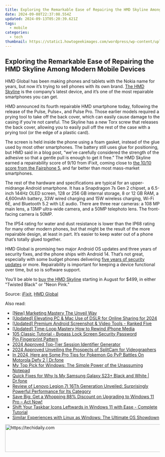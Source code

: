 ```yaml
---
title: Exploring the Remarkable Ease of Repairing the HMD Skyline Among Modern Mobile Devices
date: 2024-09-08T22:37:08.554Z
updated: 2024-09-13T05:20:39.621Z
tags:
  - mobile
categories:
  - tech
thumbnail: https://static1.howtogeekimages.com/wordpress/wp-content/uploads/2024/07/hmd.jpg
---
```


## Exploring the Remarkable Ease of Repairing the HMD Skyline Among Modern Mobile Devices

HMD Global has been making phones and tablets with the Nokia name for years, but now it’s trying to sell phones with its own brand. [The HMD Skyline](https://sovrn.co/dcq0mfx) is the company’s latest device, and it’s one of the most repairable smartphones you can get.

 HMD announced its fourth repairable HMD smartphone today, following the release of the Pulse, Pulse+, and Pulse Pro. Those earlier models required a prying tool to take off the back cover, which can easily cause damage to the casing if you’re not careful. The Skyline has a new Torx screw that releases the back cover, allowing you to easily pull off the rest of the case with a prying tool (or the edge of a plastic card).

 The screen is held inside the phone using a foam gasket, instead of the glue used by most other smartphones. The battery still uses glue for positioning, but HMD said in a blog post, “we’ve carefully considered the strength of the adhesive so that a gentle pull is enough to get it free.” The HMD Skyline earned a repairability score of 9/10 from iFixit, coming close to [the 10/10 score from the Fairphone 5](https://www.ifixit.com/News/87664/fairphone-5-keeping-it-10-10), and far better than most mass-market smartphones.

 The rest of the hardware and specifications are typical for an upper-midrange Android smartphone. It has a Snapdragon 7s Gen 2 chipset, a 6.5-inch 144Hz OLED screen, 128 or 256 GB internal storage, 8 or 12 GB RAM, a 4,600mAh battery, 33W wired charging and 15W wireless charging, Wi-Fi 6E, and Bluetooth 5.2 with LE audio. There are three rear cameras: a 108 MP main lens, a 13MP ultra-wide camera, and a 50MP telephoto lens. The front-facing camera is 50MP.

 The IP54 rating for water and dust resistance is lower than the IP68 rating for many other modern phones, but that might be the result of the more repairable design, at least in part. It’s easier to keep water out of a phone that’s totally glued together.

 HMD Global is promising two major Android OS updates and three years of security fixes, and the phone ships with Android 14\. That’s not great, especially with some budget phones delivering [five years of security updates](https://smart-video-editing.techidaily.com/vn-video-editor-on-mac-download-install-or-explore-alternatives-for-2024/) or more. Repairability is important for keeping a device functional over time, but so is software support.

 You’ll be able to [buy the HMD Skyline](https://sovrn.co/dcq0mfx) starting in August for $499, in either "Twisted Black" or "Neon Pink."

 Source: [iFixit](https://www.ifixit.com/News/97701/hmd-skyline-a-new-twist-on-repairable-smartphone-design), [HMD Global](https://www.hmd.com/en%5Fint/blog/what-ifixit-repairability-team-says-about-hmd-skyline)

<ins class="adsbygoogle"
     style="display:block"
     data-ad-format="autorelaxed"
     data-ad-client="ca-pub-7571918770474297"
     data-ad-slot="1223367746"></ins>

<ins class="adsbygoogle"
     style="display:block"
     data-ad-client="ca-pub-7571918770474297"
     data-ad-slot="8358498916"
     data-ad-format="auto"
     data-full-width-responsive="true"></ins>

<span class="atpl-alsoreadstyle">Also read:</span>
<div><ul>
<li><a href="https://extra-support.techidaily.com/new-marketing-mastery-the-unveil-way/"><u>[New] Marketing Mastery The Unveil Way</u></a></li>
<li><a href="https://facebook-video-content.techidaily.com/updated-elevating-pc-and-mac-use-of-dslr-for-online-sharing-for-2024/"><u>[Updated] Elevating PC & Mac Use of DSLR for Online Sharing for 2024</u></a></li>
<li><a href="https://visual-screen-recording.techidaily.com/updated-premium-android-screenshot-and-video-tools-ranked-five/"><u>[Updated] Premium Android Screenshot & Video Tools - Ranked Five</u></a></li>
<li><a href="https://fox-links.techidaily.com/updated-time-loop-mastery-how-to-rewind-iphone-media/"><u>[Updated] Time-Loop Mastery How to Rewind iPhone Media</u></a></li>
<li><a href="https://phone-solutions.techidaily.com/105-classic-tutorial-bypass-lock-screen-security-password-pin-fingerprint-pattern-by-drfone-android-unlock-android-unlock/"><u>105 Classic Tutorial - Bypass Lock Screen,Security Password Pin,Fingerprint,Pattern</u></a></li>
<li><a href="https://some-guidance.techidaily.com/2024-approved-top-tier-session-identifier-generator/"><u>2024 Approved Top-Tier Session Identifier Generator</u></a></li>
<li><a href="https://on-screen-recording.techidaily.com/2024-approved-unveiling-the-prospects-of-splitcam-for-videographers/"><u>2024 Approved Unveiling the Prospects of SplitCam for Videographers</u></a></li>
<li><a href="https://android-pokemon-go.techidaily.com/in-2024-here-are-some-pro-tips-for-pokemon-go-pvp-battles-on-motorola-defy-2-drfone-by-drfone-virtual-android/"><u>In 2024, Here are Some Pro Tips for Pokemon Go PvP Battles On Motorola Defy 2 | Dr.fone</u></a></li>
<li><a href="https://some-skills.techidaily.com/my-top-pick-for-windows-the-simple-power-of-the-unassuming-notepad/"><u>My Top Pick for Windows: The Simple Power of the Unassuming Notepad</u></a></li>
<li><a href="https://fix-guide.techidaily.com/quick-fixes-for-why-is-my-samsung-galaxy-s23plus-black-and-white-drfone-by-drfone-fix-android-problems-fix-android-problems/"><u>Quick Fixes for Why Is My Samsung Galaxy S23+ Black and White | Dr.fone</u></a></li>
<li><a href="https://some-skills.techidaily.com/review-of-lenovo-legion-7i-16th-generation-unveiled-surprisingly-powerful-performance-for-its-category/"><u>Review of Lenovo Legion 7I 16Th Generation Unveiled: Surprisingly Powerful Performance for Its Category</u></a></li>
<li><a href="https://some-skills.techidaily.com/save-big-get-a-whopping-88-discount-on-upgrading-to-windows-11-pro-act-now/"><u>Save Big: Get a Whopping 88% Discount on Upgrading to Windows 11 Pro – Act Now!</u></a></li>
<li><a href="https://some-skills.techidaily.com/shift-your-taskbar-icons-leftwards-in-windows-11-with-ease-complete-tutorial/"><u>Shift Your Taskbar Icons Leftwards in Windows 11 with Ease - Complete Tutorial</u></a></li>
<li><a href="https://some-skills.techidaily.com/similar-experiences-with-linux-as-windows-the-ultimate-os-showdown/"><u>Similar Experiences with Linux as Windows: The Ultimate OS Showdown</u></a></li>
</ul></div>

<!-- affiliate ads begin -->
<a href="https://unicoeye.pxf.io/c/5597632/2134227/18498" target="_top" id="2134227">
  <img src="//a.impactradius-go.com/display-ad/18498-2134227" border="0" alt="https://techidaily.com" width="728" height="90"/>
</a>
<img height="0" width="0" src="https://unicoeye.pxf.io/i/5597632/2134227/18498" style="position:absolute;visibility:hidden;" border="0" />
<!-- affiliate ads end -->

